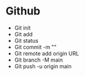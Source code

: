 # Github

- Git init
- Git add
- Git status
- Git commit -m ""
- Git remote add origin URL 
- Git branch -M main
- Git push -u origin main
